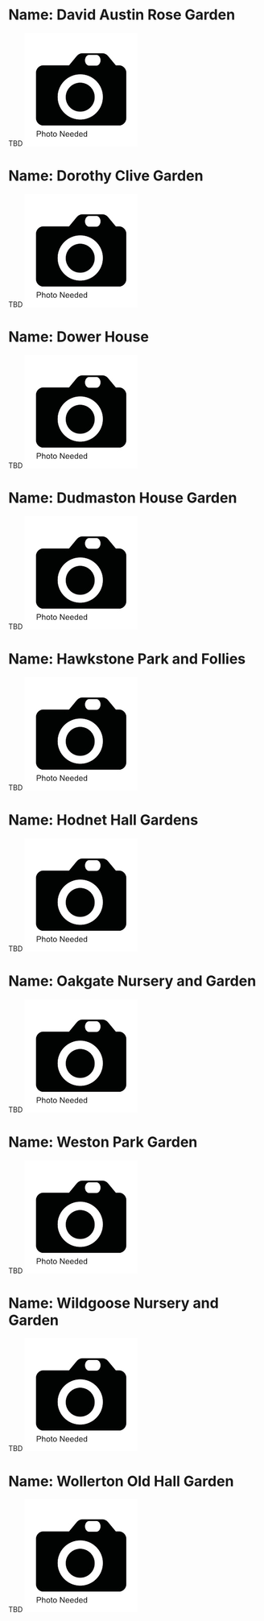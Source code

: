<!--Type: Item-->
# Name: David Austin Rose Garden

TBD
![](https://raw.githubusercontent.com/dmfbsh/dmfbsh.github.io/master/assets/images/gardens/photo-needed.jpg)

<!--Type: Item-->
# Name: Dorothy Clive Garden

TBD
![](https://raw.githubusercontent.com/dmfbsh/dmfbsh.github.io/master/assets/images/gardens/photo-needed.jpg)

<!--Type: Item-->
# Name: Dower House

TBD
![](https://raw.githubusercontent.com/dmfbsh/dmfbsh.github.io/master/assets/images/gardens/photo-needed.jpg)

<!--Type: Item-->
# Name: Dudmaston House Garden

TBD
![](https://raw.githubusercontent.com/dmfbsh/dmfbsh.github.io/master/assets/images/gardens/photo-needed.jpg)

<!--Type: Item-->
# Name: Hawkstone Park and Follies

TBD
![](https://raw.githubusercontent.com/dmfbsh/dmfbsh.github.io/master/assets/images/gardens/photo-needed.jpg)

<!--Type: Item-->
# Name: Hodnet Hall Gardens

TBD
![](https://raw.githubusercontent.com/dmfbsh/dmfbsh.github.io/master/assets/images/gardens/photo-needed.jpg)

<!--Type: Item-->
# Name: Oakgate Nursery and Garden

TBD
![](https://raw.githubusercontent.com/dmfbsh/dmfbsh.github.io/master/assets/images/gardens/photo-needed.jpg)

<!--Type: Item-->
# Name: Weston Park Garden

TBD
![](https://raw.githubusercontent.com/dmfbsh/dmfbsh.github.io/master/assets/images/gardens/photo-needed.jpg)

<!--Type: Item-->
# Name: Wildgoose Nursery and Garden

TBD
![](https://raw.githubusercontent.com/dmfbsh/dmfbsh.github.io/master/assets/images/gardens/photo-needed.jpg)

<!--Type: Item-->
# Name: Wollerton Old Hall Garden

TBD
![](https://raw.githubusercontent.com/dmfbsh/dmfbsh.github.io/master/assets/images/gardens/photo-needed.jpg)
